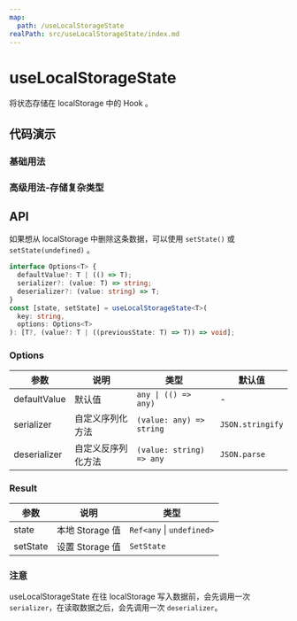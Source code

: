 ```yaml
---
map:
  path: /useLocalStorageState
realPath: src/useLocalStorageState/index.md
---
```


# useLocalStorageState

将状态存储在 localStorage 中的 Hook 。

## 代码演示

### 基础用法

<demo src="./demo/demo.vue"
  language="vue"
  title="将 state 存储在 localStorage 中"
  desc="刷新页面后，可以看到输入框中的内容被从 localStorage 中恢复了。">
</demo>

### 高级用法-存储复杂类型

<demo src="./demo/demo1.vue"
  language="vue"
  title="存储数组或对象等复杂类型"
  desc="会自动进行序列化和反序列化">
</demo>

## API

如果想从 localStorage 中删除这条数据，可以使用 `setState()` 或 `setState(undefined)` 。

```typescript
interface Options<T> {
  defaultValue?: T | (() => T);
  serializer?: (value: T) => string;
  deserializer?: (value: string) => T;
}
const [state, setState] = useLocalStorageState<T>(
  key: string,
  options: Options<T>
): [T?, (value?: T | ((previousState: T) => T)) => void];
```
### Options
| 参数         | 说明               | 类型                     | 默认值           |
| ------------ | ------------------ | ------------------------ | ---------------- |
| defaultValue | 默认值             | `any \| (() => any)`     | -                |
| serializer   | 自定义序列化方法   | `(value: any) => string` | `JSON.stringify` |
| deserializer | 自定义反序列化方法 | `(value: string) => any` | `JSON.parse`     |

### Result

| 参数     | 说明           | 类型                    |
| -------- | -------------- | ----------------------- |
| state    | 本地 Storage 值 | `Ref<any` \| `undefined>` |
| setState | 设置 Storage 值 | `SetState`              |

### 注意
useLocalStorageState 在往 localStorage 写入数据前，会先调用一次 `serializer`，在读取数据之后，会先调用一次 `deserializer`。
